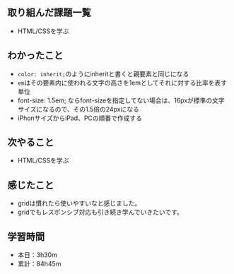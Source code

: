 ## 取り組んだ課題一覧
- HTML/CSSを学ぶ
## わかったこと
- `color: inherit;`のようにinheritと書くと親要素と同じになる
- `em`はその要素内に使われる文字の高さを1emとしてそれに対する比率を表す単位
- font-size: 1.5em; ならfont-sizeを指定してない場合は、16pxが標準の文字サイズになるので、その1.5倍の24pxになる
- iPhonサイズからiPad、PCの順番で作成する
## 次やること
- HTML/CSSを学ぶ
## 感じたこと
- gridは慣れたら使いやすいなと感じました。
- gridでもレスポンシブ対応も引き続き学んでいきたいです。
## 学習時間
- 本日：3h30m
- 累計：84h45m 
